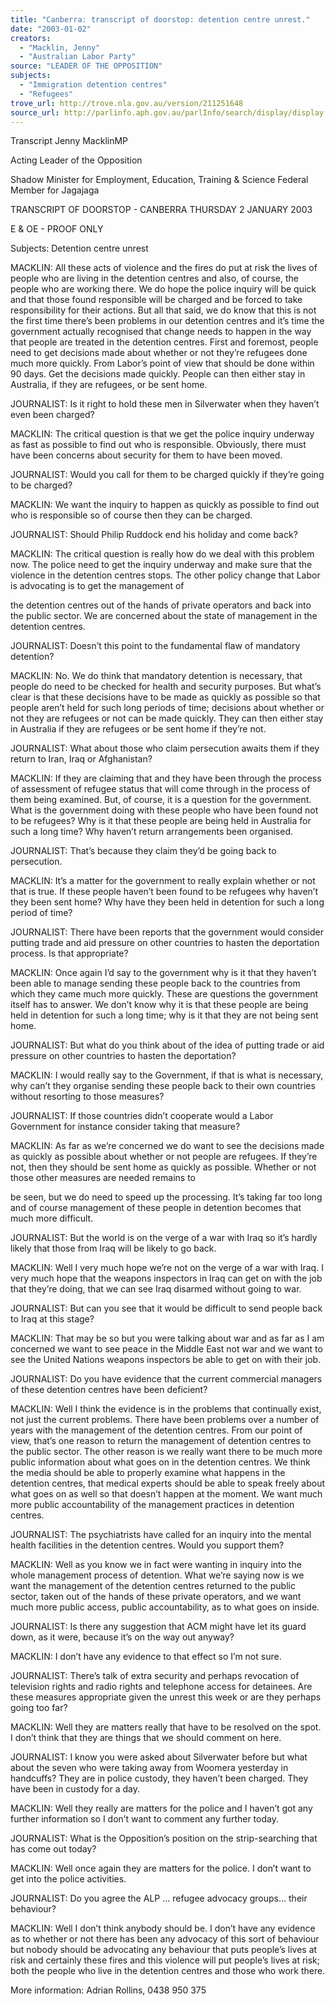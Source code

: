 ```yaml
---
title: "Canberra: transcript of doorstop: detention centre unrest."
date: "2003-01-02"
creators:
  - "Macklin, Jenny"
  - "Australian Labor Party"
source: "LEADER OF THE OPPOSITION"
subjects:
  - "Immigration detention centres"
  - "Refugees"
trove_url: http://trove.nla.gov.au/version/211251648
source_url: http://parlinfo.aph.gov.au/parlInfo/search/display/display.w3p;query=Id%3A%22media/pressrel/U0986%22
---
```


 

 

 Transcript                Jenny MacklinMP   

 

 

 

 

 

 

 Acting Leader of the Opposition 

 Shadow Minister for Employment, Education, Training & Science  Federal Member for Jagajaga 

 

 

 TRANSCRIPT OF DOORSTOP - CANBERRA  THURSDAY 2 JANUARY 2003   

 E & OE - PROOF ONLY   

 Subjects: Detention centre unrest 

 

 MACKLIN: All these acts of violence and the fires do put at risk the lives of people  who are living in the detention centres and also, of course, the people who are working  there. We do hope the police inquiry will be quick and that those found responsible will be  charged and be forced to take responsibility for their actions. But all that said, we do know  that this is not the first time there’s been problems in our detention centres and it’s time the  government actually recognised that change needs to happen in the way that people are  treated in the detention centres. First and foremost, people need to get decisions made  about whether or not they’re refugees done much more quickly. From Labor’s point of view  that should be done within 90 days. Get the decisions made quickly. People can then either  stay in Australia, if they are refugees, or be sent home.   

 JOURNALIST: Is it right to hold these men in Silverwater when they haven’t even been  charged?   

 MACKLIN:  The critical question is that we get the police inquiry underway as fast as  possible to find out who is responsible. Obviously, there must have been concerns about  security for them to have been moved.   

 JOURNALIST: Would you call for them to be charged quickly if they’re going to be  charged?   

 MACKLIN: We want the inquiry to happen as quickly as possible to find out who is  responsible so of course then they can be charged.   

 JOURNALIST:  Should Philip Ruddock end his holiday and come back?   

 MACKLIN: The critical question is really how do we deal with this problem now. The  police need to get the inquiry underway and make sure that the violence in the detention  centres stops. The other policy change that Labor is advocating is to get the management of 

 the detention centres out of the hands of private operators and back into the public sector.  We are concerned about the state of management in the detention centres.   

 JOURNALIST:  Doesn’t this point to the fundamental flaw of mandatory detention?   

 MACKLIN: No. We do think that mandatory detention is necessary, that people do  need to be checked for health and security purposes. But what’s clear is that these decisions  have to be made as quickly as possible so that people aren’t held for such long periods of  time; decisions about whether or not they are refugees or not can be made quickly. They  can then either stay in Australia if they are refugees or be sent home if they’re not.   

 JOURNALIST: What about those who claim persecution awaits them if they return to  Iran, Iraq or Afghanistan?   

 MACKLIN: If they are claiming that and they have been through the process of  assessment of refugee status that will come through in the process of them being  examined. But, of course, it is a question for the government. What is the government  doing with these people who have been found not to be refugees? Why is it that these  people are being held in Australia for such a long time? Why haven’t return arrangements  been organised.    

 JOURNALIST: That’s because they claim they’d be going back to persecution.   

 MACKLIN:  It’s a matter for the government to really explain whether or not that is  true. If these people haven’t been found to be refugees why haven’t they been sent home?  Why have they been held in detention for such a long period of time? 

 

 JOURNALIST: There have been reports that the government would consider putting  trade and aid pressure on other countries to hasten the deportation process. Is that  appropriate?   

 MACKLIN: Once again I’d say to the government why is it that they haven’t been  able to manage sending these people back to the countries from which they came much  more quickly. These are questions the government itself has to answer. We don’t know why  it is that these people are being held in detention for such a long time; why is it that they  are not being sent home. 

 

 JOURNALIST: But what do you think about of the idea of putting trade or aid pressure  on other countries to hasten the deportation?   

 MACKLIN: I would really say to the Government, if that is what is necessary, why can’t they  organise sending these people back to their own countries without resorting to those  measures?   

 JOURNALIST: If those countries didn’t cooperate would a Labor Government for instance  consider taking that measure?   

 MACKLIN: As far as we’re concerned we do want to see the decisions made as quickly as  possible about whether or not people are refugees.  If they’re not, then they should be sent  home as quickly as possible.  Whether or not those other measures are needed remains to 

 be seen, but we do need to speed up the processing.  It’s taking far too long and of course  management of these people in detention becomes that much more difficult.   

 JOURNALIST:  But the world is on the verge of a war with Iraq so it’s hardly likely that  those from Iraq will be likely to go back.   

 MACKLIN: Well I very much hope we’re not on the verge of a war with Iraq.  I very much  hope that the weapons inspectors in Iraq can get on with the job that they’re doing, that we  can see Iraq disarmed without going to war.   

 JOURNALIST: But can you see that it would be difficult to send people back to Iraq at this  stage?   

 MACKLIN: That may be so but you were talking about war and as far as I am concerned we  want to see peace in the Middle East not war and we want to see the United Nations  weapons inspectors be able to get on with their job.   

 JOURNALIST: Do you have evidence that the current commercial managers of these  detention centres have been deficient?   

 MACKLIN:  Well I think the evidence is in the problems that continually exist, not just the  current problems.  There have been problems over a number of years with the management  of the detention centres.  From our point of view, that’s one reason to return the  management of detention centres to the public sector.  The other reason is we really want  there to be much more public information about what goes on in the detention centres.  We  think the media should be able to properly examine what happens in the detention centres,  that medical experts should be able to speak freely about what goes on as well so that  doesn’t happen at the moment.  We want much more public accountability of the  management practices in detention centres.   

 JOURNALIST:  The psychiatrists have called for an inquiry into the mental health facilities in  the detention centres.  Would you support them?   

 MACKLIN:  Well as you know we in fact were wanting in inquiry into the whole management  process of detention.  What we’re saying now is we want the management of the detention  centres returned to the public sector, taken out of the hands of these private operators, and  we want much more public access, public accountability, as to what goes on inside. 

 

 JOURNALIST:  Is there any suggestion that ACM might have let its guard down, as it were,  because it’s on the way out anyway?   

 MACKLIN: I don’t have any evidence to that effect so I’m not sure.   

 JOURNALIST: There’s talk of extra security and perhaps revocation of television rights and  radio rights and telephone access for detainees.  Are these measures appropriate given the  unrest this week or are they perhaps going too far?   

 MACKLIN: Well they are matters really that have to be resolved on the spot.  I don’t think  that they are things that we should comment on here.    

 JOURNALIST: I know you were asked about Silverwater before but what about the seven  who were taking away from Woomera yesterday in handcuffs?  They are in police custody,  they haven’t been charged.  They have been in custody for a day. 

 

 MACKLIN:  Well they really are matters for the police and I haven’t got any further  information so I don’t want to comment any further today.   

 JOURNALIST: What is the Opposition’s position on the strip-searching that has come out  today?    

 MACKLIN: Well once again they are matters for the police.  I don’t want to get into the  police activities.   

 JOURNALIST: Do you agree the ALP … refugee advocacy groups… their behaviour?   

 MACKLIN: Well I don’t think anybody should be.  I don’t have any evidence as to whether or  not there has been any advocacy of this sort of behaviour but nobody should be advocating  any behaviour that puts people’s lives at risk and certainly these fires and this violence will  put people’s lives at risk; both the people who live in the detention centres and those who  work there.   

 More information: Adrian Rollins, 0438 950 375 

